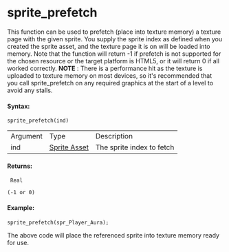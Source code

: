 # sprite_prefetch

This function can be used to prefetch (place into texture memory) a
texture page with the given sprite. You supply the sprite index as
defined when you created the sprite asset, and the texture page it is on
will be loaded into memory. Note that the function will return -1 if
prefetch is not supported for the chosen resource or the target platform
is HTML5, or it will return 0 if all worked correctly. **NOTE** : There
is a performance hit as the texture is uploaded to texture memory on
most devices, so it's recommended that you call sprite_prefetch on any
required graphics at the start of a level to avoid any stalls.

#### Syntax:

``` gml
sprite_prefetch(ind)
```

|          |                                                                   |                           |
|----------|-------------------------------------------------------------------|---------------------------|
| Argument | Type                                                              | Description               |
| ind      |  [Sprite Asset](../../../../../../The_Asset_Editors/Sprites)  | The sprite index to fetch |

#### Returns:

``` gml
 Real

(-1 or 0)
```

#### Example:

``` gml
sprite_prefetch(spr_Player_Aura);
```

The above code will place the referenced sprite into texture memory
ready for use.
